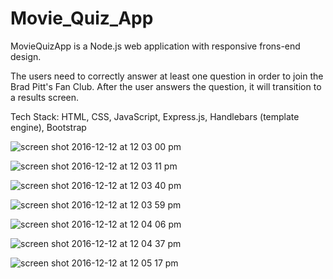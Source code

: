 # Movie_Quiz_App

MovieQuizApp is a Node.js web application with responsive frons-end design. 

The users need to correctly answer at least one question in order to join the Brad Pitt's Fan Club.
After the user answers the question, it will transition to a results screen. 

Tech Stack: HTML, CSS, JavaScript, Express.js, Handlebars (template engine), Bootstrap


![screen shot 2016-12-12 at 12 03 00 pm](https://cloud.githubusercontent.com/assets/17756792/21108544/7e174136-c063-11e6-8ba9-19f616acdb6b.png)

![screen shot 2016-12-12 at 12 03 11 pm](https://cloud.githubusercontent.com/assets/17756792/21108904/d0a9348a-c064-11e6-837e-36fe52533597.png)

![screen shot 2016-12-12 at 12 03 40 pm](https://cloud.githubusercontent.com/assets/17756792/21108917/e1a7bbda-c064-11e6-8e6f-df0e03f6318f.png)

![screen shot 2016-12-12 at 12 03 59 pm](https://cloud.githubusercontent.com/assets/17756792/21108935/eef5adec-c064-11e6-913b-b075e6da5656.png)

![screen shot 2016-12-12 at 12 04 06 pm](https://cloud.githubusercontent.com/assets/17756792/21108947/ff23e83c-c064-11e6-9c10-cb4d478fb7e5.png)

![screen shot 2016-12-12 at 12 04 37 pm](https://cloud.githubusercontent.com/assets/17756792/21108970/12e7c622-c065-11e6-8fc7-24299f3eef28.png)

![screen shot 2016-12-12 at 12 05 17 pm](https://cloud.githubusercontent.com/assets/17756792/21108983/1d6a557e-c065-11e6-88a1-07da32b80310.png)
